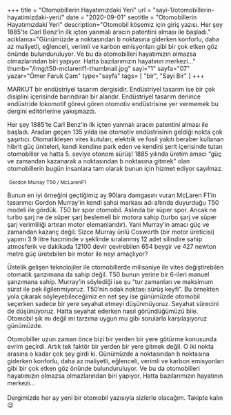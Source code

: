 +++
title = "Otomobillerin Hayatımızdaki Yeri"
url = "sayi-1/otomobillerin-hayatimizdaki-yeri/"
date = "2020-09-01"
seotitle = "Otomobillerin Hayatımızdaki Yeri"
description="Otomobil köşemiz için giriş yazısı. Her şey 1885’te Carl Benz’in ilk içten yanmalı aracın patentini alması ile başladı."
aciklama="Günümüzde a noktasından b noktasına giderken konforlu, daha az maliyetli, eğlenceli, verimli ve karbon emisyonları gibi bir çok etken göz önünde bulunduruluyor. Ve bu da otomobilleri hayatımızın olmazsa olmazlarından biri yapıyor. Hatta bazılarımızın hayatının merkezi…"
thumb="/img/t50-mclarenf1-thumbnail.jpg"
sayi="1"
sayfa="07"
yazar="Ömer Faruk Çam"
type="sayfa"
tags= [
"bir", "Sayi Bir"
]
+++
<a href="/sayi-1/yorumlar/" id="next"></a>
<div class="container">
    <div class="row">
        <div class="col-md-5"><p>MARKUT bir endüstriyel tasarım dergisidir. Endüstriyel tasarım ise bir çok disiplini içerisinde barındıran bir alandır. Endüstriyel tasarım denince endüstride lokomotif görevi gören otomotiv endüstrisine yer vermemek bu dergini editörlerine yakışmazdı.</p>
        </div>
        <div class="col-md-7"><p>Her şey 1885’te Carl Benz’in ilk içten yanmalı aracın patentini alması ile başladı. Aradan geçen 135 yılda ise otomotiv endüstrisinin geldiği nokta çok şaşırtıcı. Otomatikleşen vites kutuları, elektrik ve fosil yakıtı beraber kullanan hibrit güç üniteleri, kendi kendine park eden ve kendini şerit içerisinde tutan otomobiller ve hatta 5. seviye otonom sürüş! 1885 yılında üretim amacı “güç ve zamandan kazanarak a noktasından b noktasına gitmek” olan otomobillerin bugün insanlara tam olarak bunun için hizmet ediyor sayılmaz. </p>
        </div>
    </div>
<img class="img-fluid" src="/img/T50F12.jpg" alt="">
<small>Gordon Murray T50 / McLarenF1</small>
<div class="row">
        <div class="col-md-4"><p>Bunun en iyi örneğini geçtiğimiz ay 90lara damgasını vuran McLaren F1’in tasarımcı Gordon Murray’in kendi şahsi markası adı altında duyurduğu T50 modeli ile gördük. T50 bir spor otomobil. Aslında bir süper spor. Ancak ne turbo şarj ne de süper şarj beslemeli bir motora sahip (turbo şarj ve süper şarj verimliliği artıran motor elemanlarıdır). Yani Murray’in amacı güç ve zamandan kazanç değil. Sizce Murray ünlü Cosworth (bir motor üreticisi) yapımı 3.9 litre hacminde v şeklinde sıralanmış 12 adet silindire sahip atmosferik ve dakikada 12100 devir çevirebilen 654 beygir ve 427 newton metre güç üretebilen bir motor ile neyi amaçlıyor? </p>
        </div>
        <div class="col-md-4"><p>Üstelik gelişen teknolojiler ile otomobillerde milisaniye ile vites değiştirebilen otomatik şanzımana da sahip değil. T50 bunun yerine bir 6-ileri manuel şanzımana sahip. Murray’in söylediği ise şu “tur zamanları ve maksimum sürat ile pek ilgilenmiyoruz. T50’nin odak noktası sürüş keyfi”. Bu örnekten yola çıkarak söyleyebileceğimiz en net şey ise günümüzde otomobil seçerken sadece bir yere seyahat etmeyi düşünmüyoruz. Seyahat sürecini de düşünüyoruz. Hatta seyahat ederken nasıl göründüğümüzü bile. Otomobil şık mı değil mi tarzıma uygun mu gibi sorularla karşılaşıyoruz günümüzde.</p>
        </div>
        <div class="col-md-4"><p>Otomobiller uzun zaman önce bizi bir yerden bir yere götürme konusunda evrim geçirdi. Artık tek faktör bir yerden bir yere gitmek değil. O iki nokta arasına o kadar çok şey girdi ki. Günümüzde a noktasından b noktasına giderken konforlu, daha az maliyetli, eğlenceli, verimli ve karbon emisyonları gibi bir çok etken göz önünde bulunduruluyor. Ve bu da otomobilleri hayatımızın olmazsa olmazlarından biri yapıyor. Hatta bazılarımızın hayatının merkezi… <br><br> Dergimizde her ay yeni bir otomobil yazısıyla sizlerle olacağım. Takipte kalın 😉</p>
        </div>
</div>
</div>
